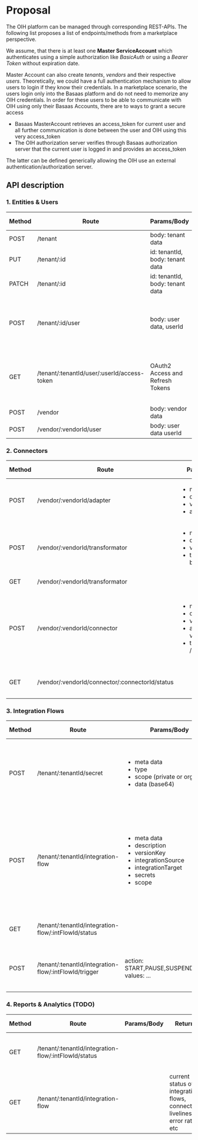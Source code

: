 # Proposal

The OIH platform can be managed through corresponding REST-APIs. The following list proposes a list of endpoints/methods from a marketplace perspective.

We assume, that there is at least one **Master ServiceAccount** which authenticates using a simple authorization like *BasicAuth* or using a *Bearer Token* without expiration date.

Master Account can also create *tenants*, *vendors* and their respective *users*. Theoretically, we could have a full authentication mechanism to allow users to login if they know their credentials. In a marketplace scenario, the users login only into the Basaas platform and do not need to memorize any OIH credentials. In order for these users to be able to communicate with OIH using only their Basaas Accounts, there are to ways to grant a secure access

- Basaas MasterAccount retrieves an access_token for current user and all further communication is done between the user and OIH using this very access_token
- The OIH authorization server verifies through Basaas authorization server that the current user is logged in and provides an access_token

The latter can be defined generically allowing the OIH use an external authentication/authorization server.



## API description


### 1. Entities & Users

| Method | Route | Params/Body | Returns | Access Control | Comment |
|--------|--------|--------|--------|--------|--------|
|POST    |/tenant  |body: tenant data|  tenantId | Master ServiceAccount | Create a tenant  |
|PUT |/tenant/:id| id: tenantId, body: tenant data  | modified tenant data |Master ServiceAccount|Modify the tenant data completely|
|PATCH |/tenant/:id| id: tenantId, body: tenant data  | modified tenant data fields |Master ServiceAccount|Modify only the given tenant data|
|POST|/tenant/:id/user|body: user data, userId|Master ServiceAccount|Tenant Admin must provide Bearer Token|similarly to tenant, the user data can be modified through PUT and PATCH methods|
|GET|/tenant/:tenantId/user/:userId/access-token|OAuth2 Access and Refresh Tokens|Master ServiceAccount||For the scenario when the marketplace fetches user's access_token|
|POST|/vendor|body: vendor data|vendorId|Master ServiceAccount|Create a new vendor|
|POST|/vendor/:vendorId/user|body: user data	userId|Master ServiceAccount|Vendor Admin|Create a new vendor user|


### 2. Connectors

| Method | Route | Params/Body | Returns | Access Control | Comment |
|--------|--------|--------|--------|--------|--------|
|POST|/vendor/:vendorId/adapter|<ul><li>meta data</li><li>description</li><li>versionKey</li><li>adapter binary</li></ul>|adapterId|Vendor Admin|Create a new adapter|
|POST|/vendor/:vendorId/transformator|<ul><li>meta data</li><li>description</li><li>versionKey</li><li>transformator binary</li></ul>|transformatorId|Vendor Admin|Create a new transformator|
|GET|/vendor/:vendorId/transformator||[Transformator]|Vendor Admin|Get the list of transformators|
|POST|/vendor/:vendorId/connector|<ul><li>meta data</li><li>description</li><li>versionKey</li><li>adapterId / version</li><li>transformatorId / version</li></ul>|connectorId|Vendor Admin|Vendor can create a new connector. <br />Define which adapter and transformator versions make up the connector + meta data|
|GET|/vendor/:vendorId/connector/:connectorId/status||current status of connector liveliness and error rates|Vendor Admin|



### 3. Integration Flows

| Method | Route | Params/Body | Returns | Access Control | Comment |
|--------|--------|--------|--------|--------|--------|
|POST|/tenant/:tenantId/secret|<ul><li>meta data</li><li>type</li><li>scope (private or org)</li><li>data (base64)</li></ul>||Tenant Admin|Define a secret and limit the access either to tenant organization or only for current user|
|POST|/tenant/:tenantId/integration-flow|<ul><li>meta data</li><li>description</li><li>versionKey</li><li>integrationSource</li><li>integrationTarget</li><li>secrets</li><li>scope</li></ul>|integrationFlowId|Tenant Admin|Create a new integration flow<br />Use PUT or PATCH to modify<br />GET with id to get info.<br />private flows are only visible to current user|
|GET|/tenant/:tenantId/integration-flow/:intFlowId/status|||Tenant Admin<br />Master ServiceAccount|Get the status of an integration flow|
|POST|/tenant/:tenantId/integration-flow/:intFlowId/trigger|action: START,PAUSE,SUSPEND,SCALE<br />values: ...||Tenant Admin<br />Master ServiceAccount|Master can stop or suspend a faulty integration flow|






### 4. Reports & Analytics (TODO)

| Method | Route | Params/Body | Returns | Access Control | Comment |
|--------|--------|--------|--------|--------|--------|
|GET|/tenant/:tenantId/integration-flow/:intFlowId/status|||Tenant Admin|Get the status of an integration flow|
|GET|/tenant/:tenantId/integration-flow||current status of integration flows, connector livelinesses, error rates, etc|Tenant Admin|Reports, Overview|









